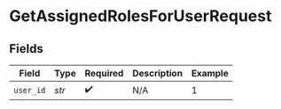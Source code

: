 # GetAssignedRolesForUserRequest


## Fields

| Field              | Type               | Required           | Description        | Example            |
| ------------------ | ------------------ | ------------------ | ------------------ | ------------------ |
| `user_id`          | *str*              | :heavy_check_mark: | N/A                | 1                  |
